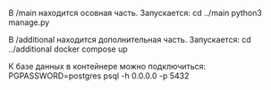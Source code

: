 В /main находится осовная часть.
  Запускается:
    cd ../main
    python3 manage.py

В /additional находится дополнительная часть.
  Запускается:
    cd ../additional
    docker compose up

  К базе данных в контейнере можно подключиться:
    PGPASSWORD=postgres psql -h 0.0.0.0 -p 5432
